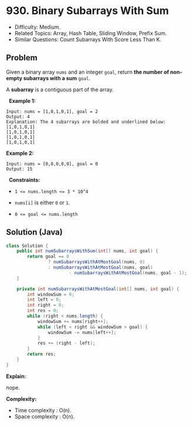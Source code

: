 # 930. Binary Subarrays With Sum

- Difficulty: Medium.
- Related Topics: Array, Hash Table, Sliding Window, Prefix Sum.
- Similar Questions: Count Subarrays With Score Less Than K.

## Problem

Given a binary array ```nums``` and an integer ```goal```, return **the number of non-empty **subarrays** with a sum** ```goal```.

A **subarray** is a contiguous part of the array.

 
**Example 1:**

```
Input: nums = [1,0,1,0,1], goal = 2
Output: 4
Explanation: The 4 subarrays are bolded and underlined below:
[1,0,1,0,1]
[1,0,1,0,1]
[1,0,1,0,1]
[1,0,1,0,1]
```

**Example 2:**

```
Input: nums = [0,0,0,0,0], goal = 0
Output: 15
```

 
**Constraints:**


	
- ```1 <= nums.length <= 3 * 10^4```
	
- ```nums[i]``` is either ```0``` or ```1```.
	
- ```0 <= goal <= nums.length```


## Solution (Java)

```java
class Solution {
    public int numSubarraysWithSum(int[] nums, int goal) {
        return goal == 0
                ? numSubarraysWithAtMostGoal(nums, 0)
                : numSubarraysWithAtMostGoal(nums, goal)
                        - numSubarraysWithAtMostGoal(nums, goal - 1);
    }

    private int numSubarraysWithAtMostGoal(int[] nums, int goal) {
        int windowSum = 0;
        int left = 0;
        int right = 0;
        int res = 0;
        while (right < nums.length) {
            windowSum += nums[right++];
            while (left < right && windowSum > goal) {
                windowSum -= nums[left++];
            }
            res += (right - left);
        }
        return res;
    }
}
```

**Explain:**

nope.

**Complexity:**

* Time complexity : O(n).
* Space complexity : O(n).

